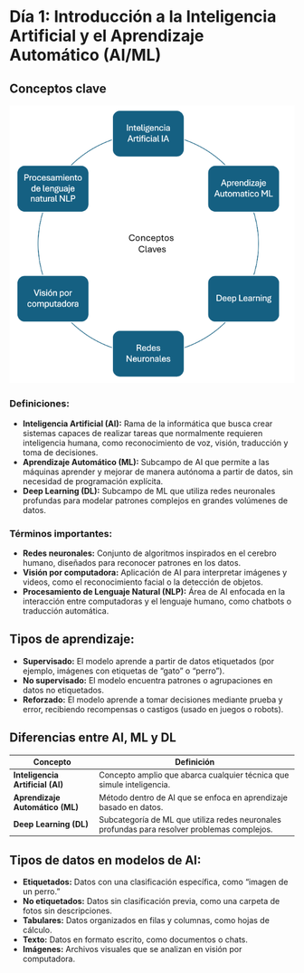 # Día 1: Introducción a la Inteligencia Artificial y el Aprendizaje Automático (AI/ML)

## Conceptos clave
![Conceptos Claves](img/1-4.png)
### Definiciones:
- **Inteligencia Artificial (AI):** Rama de la informática que busca crear sistemas capaces de realizar tareas que normalmente requieren inteligencia humana, como reconocimiento de voz, visión, traducción y toma de decisiones.
- **Aprendizaje Automático (ML):** Subcampo de AI que permite a las máquinas aprender y mejorar de manera autónoma a partir de datos, sin necesidad de programación explícita.
- **Deep Learning (DL):** Subcampo de ML que utiliza redes neuronales profundas para modelar patrones complejos en grandes volúmenes de datos.

### Términos importantes:
- **Redes neuronales:** Conjunto de algoritmos inspirados en el cerebro humano, diseñados para reconocer patrones en los datos.
- **Visión por computadora:** Aplicación de AI para interpretar imágenes y videos, como el reconocimiento facial o la detección de objetos.
- **Procesamiento de Lenguaje Natural (NLP):** Área de AI enfocada en la interacción entre computadoras y el lenguaje humano, como chatbots o traducción automática.

## Tipos de aprendizaje:
- **Supervisado:** El modelo aprende a partir de datos etiquetados (por ejemplo, imágenes con etiquetas de “gato” o “perro”).
- **No supervisado:** El modelo encuentra patrones o agrupaciones en datos no etiquetados.
- **Reforzado:** El modelo aprende a tomar decisiones mediante prueba y error, recibiendo recompensas o castigos (usado en juegos o robots).

## Diferencias entre AI, ML y DL

| **Concepto**       | **Definición**                                                                                     |
|---------------------|---------------------------------------------------------------------------------------------------|
| **Inteligencia Artificial (AI)** | Concepto amplio que abarca cualquier técnica que simule inteligencia.                               |
| **Aprendizaje Automático (ML)**  | Método dentro de AI que se enfoca en aprendizaje basado en datos.                                   |
| **Deep Learning (DL)**           | Subcategoría de ML que utiliza redes neuronales profundas para resolver problemas complejos.       |


## Tipos de datos en modelos de AI:
- **Etiquetados:** Datos con una clasificación específica, como “imagen de un perro.”
- **No etiquetados:** Datos sin clasificación previa, como una carpeta de fotos sin descripciones.
- **Tabulares:** Datos organizados en filas y columnas, como hojas de cálculo.
- **Texto:** Datos en formato escrito, como documentos o chats.
- **Imágenes:** Archivos visuales que se analizan en visión por computadora.
